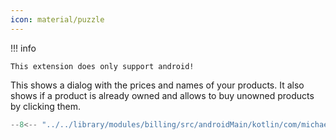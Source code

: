 ```yaml
---
icon: material/puzzle
---
```


!!! info

    This extension does only support android!

This shows a dialog with the prices and names of your products. It also shows if a product is already owned and allows to buy unowned products by clicking them.

```kotlin
--8<-- "../../library/modules/billing/src/androidMain/kotlin/com/michaelflisar/composedialogs/dialogs/billing/DialogBilling.kt:constructor"
```